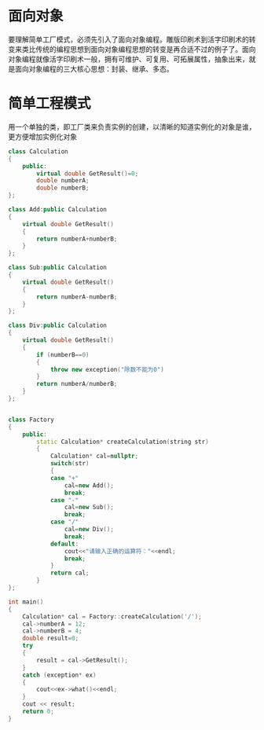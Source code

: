 # 面向对象
要理解简单工厂模式，必须先引入了面向对象编程。雕版印刷术到活字印刷术的转变来类比传统的编程思想到面向对象编程思想的转变是再合适不过的例子了。面向对象编程就像活字印刷术一般，拥有可维护、可复用、可拓展属性，抽象出来，就是面向对象编程的三大核心思想：封装、继承、多态。

# 简单工程模式
用一个单独的类，即工厂类来负责实例的创建，以清晰的知道实例化的对象是谁，更方便增加实例化对象

```cpp
class Calculation
{
	public:
		virtual double GetResult()=0;
		double numberA;
		double numberB;
};

class Add:public Calculation
{
	virtual double GetResult()
	{
		return numberA+numberB;
	}
};

class Sub:public Calculation
{
	virtual double GetResult()
	{
		return numberA-numberB;
	}
};

class Div:public Calculation
{
	virtual double GetResult()
	{
		if (numberB==0)
		{
			throw new exception("除数不能为0")
		}
		return numberA/numberB;
	}
};


class Factory
{
	public:
		static Calculation* createCalculation(string str)
		{
			Calculation* cal=nullptr;
			switch(str)
			{
			case "+"
				cal=new Add();
				break;
			case "-"
				cal=new Sub();
				break;
			case "/"
				cal=new Div();
				break;
			default:
				cout<<"请输入正确的运算符："<<endl;
				break;
			}
			return cal;
		}
};

int main()
{
	Calculation* cal = Factory::createCalculation('/');
	cal->numberA = 12;
	cal->numberB = 4;
	double result=0;
	try
	{
		result = cal->GetResult();
	}
	catch (exception* ex)
	{
		cout<<ex->what()<<endl;
	}
	cout << result;
	return 0;
}
```
